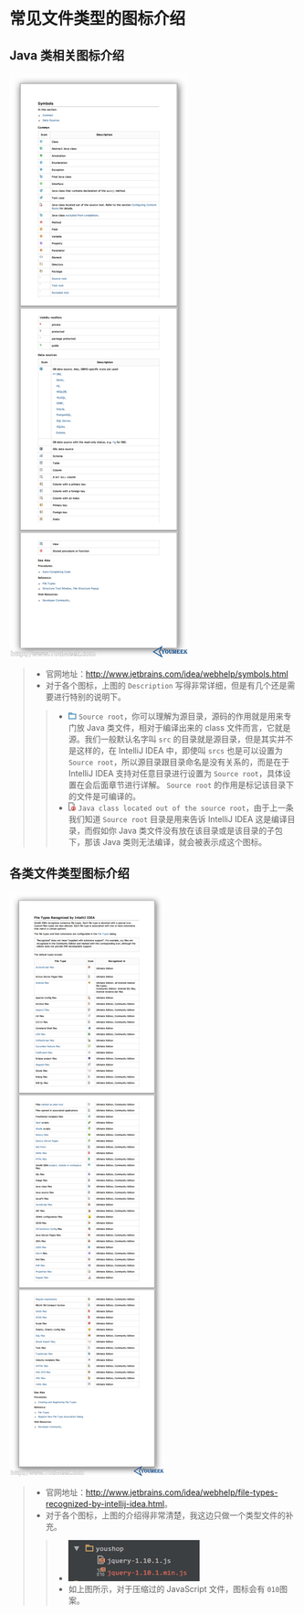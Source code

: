 # 常见文件类型的图标介绍

## Java 类相关图标介绍 

![Java 类相关图标介绍](images/xi-a-file-symbols-1.jpg)

> * 官网地址：<http://www.jetbrains.com/idea/webhelp/symbols.html>
> * 对于各个图标，上图的 `Description` 写得非常详细，但是有几个还是需要进行特别的说明下。
>> * ![Source root](images/xi-a-file-symbols-2.gif) `Source root`，你可以理解为源目录，源码的作用就是用来专门放 Java 类文件，相对于编译出来的 class 文件而言，它就是源。我们一般默认名字叫 `src` 的目录就是源目录，但是其实并不是这样的，在 IntelliJ IDEA 中，即使叫 `srcs` 也是可以设置为 `Source root`，所以源目录跟目录命名是没有关系的，而是在于 IntelliJ IDEA 支持对任意目录进行设置为 `Source root`，具体设置在会后面章节进行详解。 `Source root` 的作用是标记该目录下的文件是可编译的。
>> * ![Java class located out of the source root](images/xi-a-file-symbols-3.png) `Java class located out of the source root`，由于上一条我们知道 `Source root` 目录是用来告诉 IntelliJ IDEA 这是编译目录，而假如你 Java 类文件没有放在该目录或是该目录的子包下，那该 Java 类则无法编译，就会被表示成这个图标。

## 各类文件类型图标介绍

![各类文件类型图标介绍](images/xi-b-file-symbols-1.jpg)

> * 官网地址：<http://www.jetbrains.com/idea/webhelp/file-types-recognized-by-intellij-idea.html>。
> * 对于各个图标，上图的介绍得非常清楚，我这边只做一个类型文件的补充。
>> * ![JavaScript 两种图标介绍](images/xi-b-file-symbols-2.png)
>> * 如上图所示，对于压缩过的 JavaScript 文件，图标会有 `010`图案。

